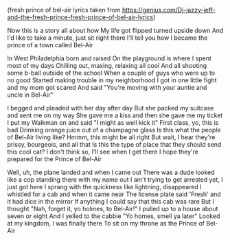 (fresh prince of bel-air lyrics taken from https://genius.com/Dj-jazzy-jeff-and-the-fresh-prince-fresh-prince-of-bel-air-lyrics)

Now this is a story all about how
My life got flipped turned upside down
And I'd like to take a minute, just sit right there
I'll tell you how I became the prince of a town called Bel-Air

In West Philadelphia born and raised
On the playground is where I spent most of my days
Chilling out, maxing, relaxing all cool
And all shooting some b-ball outside of the school
When a couple of guys who were up to no good
Started making trouble in my neighborhood
I got in one little fight and my mom got scared
And said "You're moving with your auntie and uncle in Bel-Air"

I begged and pleaded with her day after day
But she packed my suitcase and sent me on my way
She gave me a kiss and then she gave me my ticket
I put my Walkman on and said "I might as well kick it"
First class, yo, this is bad
Drinking orange juice out of a champagne glass
Is this what the people of Bel-Air living like?
Hmmm, this might be all right
But wait, I hear they're prissy, bourgeois, and all that
Is this the type of place that they should send this cool cat?
I don't think so, I'll see when I get there
I hope they're prepared for the Prince of Bel-Air

Well, uh, the plane landed and when I came out
There was a dude looked like a cop standing there with my name out
I ain't trying to get arrested yet, I just got here
I sprang with the quickness like lightning, disappeared
I whistled for a cab and when it came near
The license plate said 'Fresh' and it had dice in the mirror
If anything I could say that this cab was rare
But I thought "Nah, forget it, yo holmes, to Bel-Air!"
I pulled up to a house about seven or eight
And I yelled to the cabbie "Yo homes, smell ya later"
Looked at my kingdom, I was finally there
To sit on my throne as the Prince of Bel-Air
